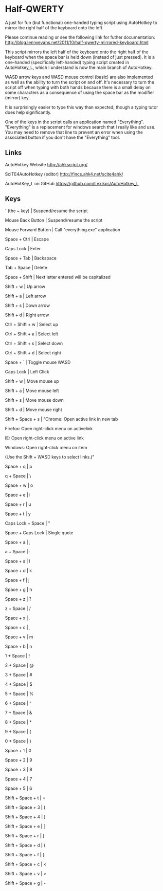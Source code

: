 # Half-QWERTY
A just for fun (but functional) one-handed typing script using AutoHotkey to mirror the right half of the keyboard onto the left.

Please continue reading or see the following link for futher documentation:
http://blog.lennyevans.net/2011/10/half-qwerty-mirrored-keyboard.html

This script mirrors the left half of the keyboard onto the right half of the keyboard when the space bar is held down (instead of just pressed).  It is a one-handed (specifically left-handed) typing script created in AutoHotkey_L, which I understand is now the main branch of AutoHotkey.

WASD arrow keys and WASD mouse control (basic) are also implemented as well as the ability to turn the script on and off.  It's necessary to turn the script off when typing with both hands because there is a small delay on some characters as a consequence of using the space bar as the modifier (mirror) key.

It is surprisingly easier to type this way than expected, though a typing tutor does help significantly.

One of the keys in the script calls an application named "Everything".  "Everything" is a replacement for windows search that I really like and use.  You may need to remove that line to prevent an error when using the associated button if you don't have the "Everything" tool.


Links
-----
AutoHotkey Website
http://ahkscript.org/

SciTE4AutoHotkey (editor)
http://fincs.ahk4.net/scite4ahk/

AutoHotKey_L on GitHub
https://github.com/Lexikos/AutoHotkey_L


Keys
----
` (the ~ key)	   |   	Suspend/resume the script

Mouse Back Button	   |   	Suspend/resume the script

Mouse Forward Button	   |   	Call "everything.exe" application

Space + Ctrl	   |   	Escape

Caps Lock	   |   	Enter

Space + Tab	   |   	Backspace

Tab + Space	   |   	Delete

Space + Shift	   |   	Next letter entered will be capitalized

Shift + w	   |   	Up arrow

Shift + a	   |   	Left arrow

Shift + s	   |   	Down arrow

Shift + d	   |   	Right arrow

Ctrl + Shift + w	   |   	Select up

Ctrl + Shift + a	   |   	Select left

Ctrl + Shift + s	   |   	Select down

Ctrl + Shift + d	   |   	Select right

Space + `	   |   	Toggle mouse WASD

Caps Lock	   |   	Left Click

Shift + w	   |   	Move mouse up

Shift + a	   |   	Move mouse left

Shift + s	   |   	Move mouse down

Shift + d	   |   	Move mouse right

Shift + Space + s	   |   	"Chrome:  Open active link in new tab

Firefox:  Open right-click menu on activelink

IE:  Open right-click menu on active link

Windows:  Open right-click menu on item

(Use the Shift + WASD keys to select links.)"

Space + q	   |   	p

q + Space	   |   	\

Space + w	   |   	o

Space + e	   |   	i

Space + r	   |   	u

Space + t	   |   	y

Caps Lock + Space	   |   	"

Space + Caps Lock	   |   	Single quote

Space + a	   |   	;

a + Space	   |   	:

Space + s	   |   	l

Space + d	   |   	k

Space + f	   |   	j

Space + g	   |   	h

Space + z	   |   	?

z + Space	   |   	/

Space + x	   |   	.

Space + c	   |   	,

Space + v	   |   	m

Space + b	   |   	n

1 + Space	   |   	!

2 + Space	   |   	@

3 + Space	   |   	#

4 + Space	   |   	$

5 + Space	   |   	%

6 + Space	   |   	^

7 + Space	   |   	&

8 + Space	   |   	*

9 + Space	   |   	(

0 + Space	   |   	)

Space + 1	   |   	0

Space + 2	   |   	9

Space + 3	   |   	8

Space + 4	   |   	7

Space + 5	   |   	6

Shift + Space + t	   |   	=

Shift + Space + 3	   |   	(

Shift + Space + 4	   |   	)

Shift + Space + e	   |   	[

Shift + Space + r	   |   	]

Shift + Space + d	   |   	{

Shift + Space + f	   |   	}

Shift + Space + c	   |   	<

Shift + Space + v	   |   	>

Shift + Space + g	   |   	-

